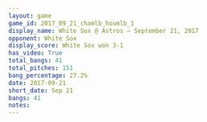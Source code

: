 ```yaml
---
layout: game
game_id: 2017_09_21_chamlb_houmlb_1
display_name: White Sox @ Astros – September 21, 2017
opponent: White Sox
display_score: White Sox won 3-1
has_video: True
total_bangs: 41
total_pitches: 151
bang_percentage: 27.2%
date: 2017-09-21
short_date: Sep 21
bangs: 41
notes: 
---
```

